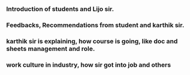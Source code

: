 ### Introduction of students and Lijo sir.
### Feedbacks, Recommendations from student and karthik sir.
### karthik sir is explaining, how course is going, like doc and sheets management and role.
### work culture in industry, how sir got into job and others
